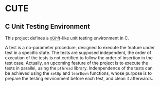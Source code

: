 # CUTE
## C Unit Testing Environment

This project defines a *[xUnit](https://en.wikipedia.org/wiki/XUnit)*-like unit
testing environment in C.

A test is a no-parameter procedure, designed to execute the feature under test
in a specific state. The tests are supposed independent, the order of 
execution of the tests is not certified to follow the order of insertion in
the test case. Actually, an upcoming feature of the project is to execute the
tests in parallel, using the `pthread` library. Indenpendence of the 
tests can be achieved using the `setUp` and `tearDown` functions, whose
purpose is to prepare the testing environment before each test, and  clean it
afterwards.
